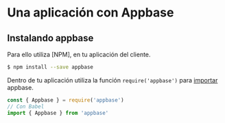 # Una aplicación con Appbase

## Instalando appbase 
Para ello utiliza [NPM], en tu aplicación del cliente.

```bash
$ npm install --save appbase
```

Dentro de tu aplicación utiliza la función `require('appbase')` para [importar][import - javascript | MDN] appbase.

```javascript
const { Appbase } = require('appbase')
// Con Babel
import { Appbase } from 'appbase'
```




[import - javascript | MDN]: https://developer.mozilla.org/en/docs/web/javascript/reference/statements/import
